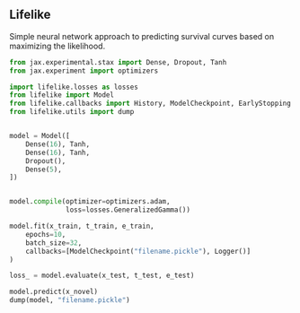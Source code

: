 
## Lifelike

Simple neural network approach to predicting survival curves based on maximizing the likelihood.



```python
from jax.experimental.stax import Dense, Dropout, Tanh
from jax.experiment import optimizers

import lifelike.losses as losses
from lifelike import Model
from lifelike.callbacks import History, ModelCheckpoint, EarlyStopping
from lifelike.utils import dump


model = Model([
    Dense(16), Tanh,
    Dense(16), Tanh,
    Dropout(),
    Dense(5),
])


model.compile(optimizer=optimizers.adam,
              loss=losses.GeneralizedGamma())

model.fit(x_train, t_train, e_train,
    epochs=10,
    batch_size=32,
    callbacks=[ModelCheckpoint("filename.pickle"), Logger()]
)

loss_ = model.evaluate(x_test, t_test, e_test)

model.predict(x_novel)
dump(model, "filename.pickle")
```